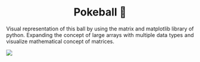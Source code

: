 <h1 align="center"> Pokeball 🔴</h1>

<p align="justify">Visual representation of this ball by using the matrix and matplotlib library of python. Expanding the concept of large arrays with multiple data types and visualize mathematical concept of matrices.</p>

<img src="https://user-images.githubusercontent.com/100588945/172077228-9a3ac6d0-1a1d-4010-b616-c32abbd3de97.png">

